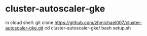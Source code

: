 # cluster-autoscaler-gke
in cloud shell:
git clone https://github.com/zhmichael007/cluster-autoscaler-gke.git
cd cluster-autoscaler-gke/
bash setup.sh
